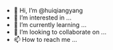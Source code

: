 - 👋 Hi, I’m @huiqiangyang
- 👀 I’m interested in ...
- 🌱 I’m currently learning ...
- 💞️ I’m looking to collaborate on ...
- 📫 How to reach me ...

<!---
huiqiangyang/huiqiangyang is a ✨ special ✨ repository because its `README.md` (this file) appears on your GitHub profile.
You can click the Preview link to take a look at your changes.
--->
